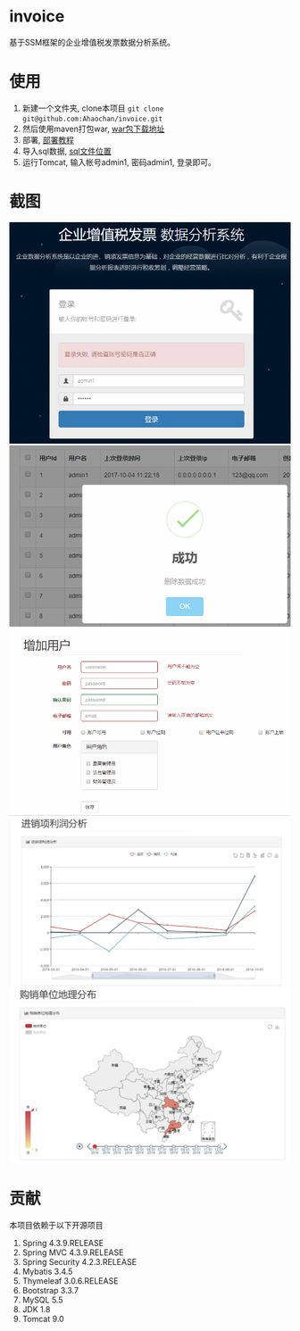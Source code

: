 # invoice
基于SSM框架的企业增值税发票数据分析系统。

# 使用
1. 新建一个文件夹, clone本项目 ` git clone git@github.com:Ahaochan/invoice.git `
2. 然后使用maven打包war, [war包下载地址](https://github.com/Ahaochan/invoice/blob/master/ahao-invoice/doc/ahao.war)
3. 部署, [部署教程](https://ahaochan.github.io/posts/The_ways_of_deploy_Web_project_with_Tomcat.html)
4. 导入sql数据, [sql文件位置](https://github.com/Ahaochan/invoice/tree/master/ahao-invoice/src/main/resources/sql)
5. 运行Tomcat, 输入帐号admin1, 密码admin1, 登录即可。

# 截图
![登录图](https://github.com/Ahaochan/invoice/blob/master/ahao-invoice/doc/pic_login.png)
![列表图](https://github.com/Ahaochan/invoice/blob/master/ahao-invoice/doc/pic_list.png)
![详细图](https://github.com/Ahaochan/invoice/blob/master/ahao-invoice/doc/pic_item.png)
![折线图](https://github.com/Ahaochan/invoice/blob/master/ahao-invoice/doc/pic_profit.png)
![地理图](https://github.com/Ahaochan/invoice/blob/master/ahao-invoice/doc/pic_distribution.png)

# 贡献
本项目依赖于以下开源项目
1. Spring 4.3.9.RELEASE  
2. Spring MVC 4.3.9.RELEASE
3. Spring Security 4.2.3.RELEASE
4. Mybatis 3.4.5
5. Thymeleaf 3.0.6.RELEASE
6. Bootstrap 3.3.7
7. MySQL 5.5
8. JDK 1.8
9. Tomcat 9.0

